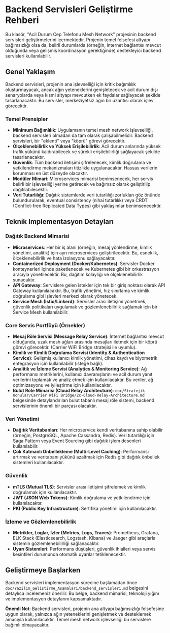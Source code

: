 # Backend Servisleri Geliştirme Rehberi

Bu klasör, "Acil Durum Cep Telefonu Mesh Network" projesinin backend servisleri geliştirmelerini içermektedir. Projenin temel felsefesi altyapı bağımsızlığı olsa da, belirli durumlarda (örneğin, internet bağlantısı mevcut olduğunda veya gelişmiş koordinasyon gerektiğinde) destekleyici backend servisleri kullanılabilir.

## Genel Yaklaşım

Backend servisleri, projenin ana işlevselliği için kritik bağımlılık oluşturmayacak, ancak ağın yeteneklerini genişletecek ve acil durum dışı senaryolarda veya kısmi altyapı mevcutken ek faydalar sağlayacak şekilde tasarlanacaktır. Bu servisler, merkeziyetsiz ağın bir uzantısı olarak işlev görecektir.

### Temel Prensipler

*   **Minimum Bağımlılık**: Uygulamanın temel mesh network işlevselliği, backend servisleri olmadan da tam olarak çalışabilmelidir. Backend servisleri, bir "eklenti" veya "köprü" görevi görecektir.
*   **Ölçeklenebilirlik ve Yüksek Erişilebilirlik**: Acil durum anlarında yüksek trafik yükünü kaldırabilecek ve sürekli erişilebilirliği sağlayacak şekilde tasarlanacaktır.
*   **Güvenlik**: Tüm backend iletişimi şifrelenecek, kimlik doğrulama ve yetkilendirme mekanizmaları titizlikle uygulanacaktır. Hassas verilerin korunması en üst düzeyde olacaktır.
*   **Modüler Mimari**: Microservices mimarisi benimsenecek, her servis belirli bir işlevselliği yerine getirecek ve bağımsız olarak geliştirilip dağıtılabilecektir.
*   **Veri Tutarlılığı**: Dağıtık sistemlerde veri tutarlılığı zorlukları göz önünde bulundurularak, eventual consistency (nihai tutarlılık) veya CRDT (Conflict-free Replicated Data Types) gibi yaklaşımlar benimsenecektir.

## Teknik Implementasyon Detayları

### Dağıtık Backend Mimarisi

*   **Microservices**: Her bir iş alanı (örneğin, mesaj yönlendirme, kimlik yönetimi, analitik) için ayrı microservices geliştirilecektir. Bu, esneklik, ölçeklenebilirlik ve hata izolasyonu sağlayacaktır.
*   **Containerized Deployment (Docker/Kubernetes)**: Servisler Docker konteynerleri içinde paketlenecek ve Kubernetes gibi bir orkestrasyon aracıyla yönetilecektir. Bu, dağıtım kolaylığı ve ölçeklenebilirlik sunacaktır.
*   **API Gateway**: Servislere gelen istekler için tek bir giriş noktası olarak API Gateway kullanılacaktır. Bu, trafik yönetimi, hız sınırlama ve kimlik doğrulama gibi işlevleri merkezi olarak yönetecek.
*   **Service Mesh (Istio/Linkerd)**: Servisler arası iletişimi yönetmek, güvenlik politikaları uygulamak ve gözlemlenebilirlik sağlamak için bir Service Mesh kullanılabilir.

### Core Servis Portföyü (Örnekler)

*   **Mesaj Röle Servisi (Message Relay Service)**: İnternet bağlantısı mevcut olduğunda, uzak mesh ağları arasında mesajları iletmek için bir köprü görevi görecektir. (Carrier WiFi Bridge stratejisi ile uyumlu).
*   **Kimlik ve Kimlik Doğrulama Servisi (Identity & Authentication Service)**: Gelişmiş kullanıcı kimlik yönetimi, cihaz kaydı ve biyometrik entegrasyon için kullanılabilir (isteğe bağlı).
*   **Analitik ve İzleme Servisi (Analytics & Monitoring Service)**: Ağ performansı metriklerini, kullanıcı davranışlarını ve acil durum yanıt verilerini toplamak ve analiz etmek için kullanılacaktır. Bu veriler, ağ optimizasyonu ve iyileştirme için kullanılacaktır.
*   **Bulut Röle Mimarisi (Cloud Relay Architecture)**: `doc/Stratejik Konular/Carrier WiFi Bridge/2c-Cloud-Relay-Architecture.md` belgesinde detaylandırılan bulut tabanlı mesaj röle sistemi, backend servislerinin önemli bir parçası olacaktır.

### Veri Yönetimi

*   **Dağıtık Veritabanları**: Her microservice kendi veritabanına sahip olabilir (örneğin, PostgreSQL, Apache Cassandra, Redis). Veri tutarlılığı için Saga Pattern veya Event Sourcing gibi dağıtık işlem desenleri kullanılabilir.
*   **Çok Katmanlı Önbellekleme (Multi-Level Caching)**: Performansı artırmak ve veritabanı yükünü azaltmak için Redis gibi dağıtık önbellek sistemleri kullanılacaktır.

### Güvenlik

*   **mTLS (Mutual TLS)**: Servisler arası iletişimi şifrelemek ve kimlik doğrulamak için kullanılacaktır.
*   **JWT (JSON Web Tokens)**: Kimlik doğrulama ve yetkilendirme için kullanılacaktır.
*   **PKI (Public Key Infrastructure)**: Sertifika yönetimi için kullanılacaktır.

### İzleme ve Gözlemlenebilirlik

*   **Metrikler, Loglar, İzler (Metrics, Logs, Traces)**: Prometheus, Grafana, ELK Stack (Elasticsearch, Logstash, Kibana) ve Jaeger gibi araçlarla sistemin gözlemlenebilirliği sağlanacaktır.
*   **Uyarı Sistemleri**: Performans düşüşleri, güvenlik ihlalleri veya servis kesintileri durumunda otomatik uyarılar tetiklenecektir.

## Geliştirmeye Başlarken

Backend servisleri implementasyon sürecine başlamadan önce `doc/Yazilim_Gelistirme_Asamalari/backend_servisleri.md` belgesini detaylıca incelemeniz önerilir. Bu belge, backend mimarisi, teknoloji yığını ve implementasyon detaylarını kapsamaktadır.

**Önemli Not**: Backend servisleri, projenin ana altyapı bağımsızlığı felsefesine uygun olarak, yalnızca ağın yeteneklerini genişletmek ve desteklemek amacıyla kullanılacaktır. Temel mesh network işlevselliği bu servislere bağımlı olmayacaktır.
